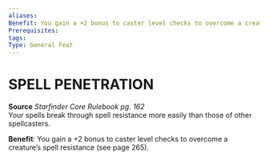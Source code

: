 ```yaml
---
aliases: 
Benefit: You gain a +2 bonus to caster level checks to overcome a creature’s spell resistance (see page 265).
Prerequisites: 
tags: 
Type: General Feat
---
```

# SPELL PENETRATION
**Source** _Starfinder Core Rulebook pg. 162_  
Your spells break through spell resistance more easily than those of other spellcasters.

**Benefit**: You gain a +2 bonus to caster level checks to overcome a creature’s spell resistance (see page 265).